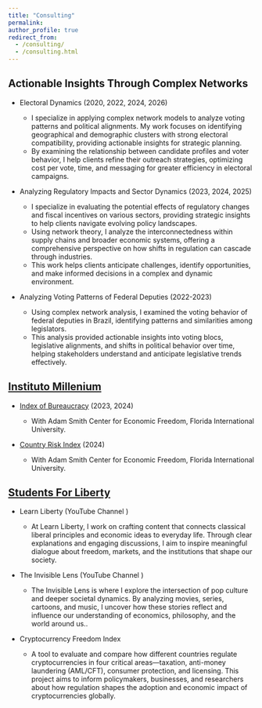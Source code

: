 ```yaml
---
title: "Consulting"
permalink:
author_profile: true
redirect_from: 
  - /consulting/
  - /consulting.html
---
```



## Actionable Insights Through Complex Networks

* Electoral Dynamics (2020, 2022, 2024, 2026) <a href="/images/elections.jpg" target="_blank" title="View Image"><i class="fas fa-image"></i></a>
  * I specialize in applying complex network models to analyze voting patterns and political alignments. My work focuses on identifying geographical and demographic clusters with strong electoral compatibility, providing actionable insights for strategic planning.
  * By examining the relationship between candidate profiles and voter behavior, I help clients refine their outreach strategies, optimizing cost per vote, time, and messaging for greater efficiency in electoral campaigns.

* Analyzing Regulatory Impacts and Sector Dynamics (2023, 2024, 2025) <a href="/images/mip2015.png" target="_blank" title="View Image"><i class="fas fa-image"></i></a>
  * I specialize in evaluating the potential effects of regulatory changes and fiscal incentives on various sectors, providing strategic insights to help clients navigate evolving policy landscapes.
  * Using network theory, I analyze the interconnectedness within supply chains and broader economic systems, offering a comprehensive perspective on how shifts in regulation can cascade through industries.
  *  This work helps clients anticipate challenges, identify opportunities, and make informed decisions in a complex and dynamic environment.

* Analyzing Voting Patterns of Federal Deputies (2022-2023) <a href="/images/congress3.png" target="_blank" title="View Image"><i class="fas fa-image"></i></a>
  * Using complex network analysis, I examined the voting behavior of federal deputies in Brazil, identifying patterns and similarities among legislators.
  * This analysis provided actionable insights into voting blocs, legislative alignments, and shifts in political behavior over time, helping stakeholders understand and anticipate legislative trends effectively.



## [Instituto Millenium](https://institutomillenium.org.br/colunistas/mariana-piaia/)

* [Index of Bureaucracy](https://freedom.fiu.edu/index-of-bureaucracy/) (2023, 2024)
  * With Adam Smith Center for Economic Freedom, Florida International University.

* [Country Risk Index](https://news.fiu.edu/2024/helping-businesses-navigate-latin-americas-complex-political-economic-and-social-risks-landscape) (2024)
  * With Adam Smith Center for Economic Freedom, Florida International University.



## [Students For Liberty](https://studentsforliberty.org/blog/staff/mariana-piaia/)

* Learn Liberty (YouTube Channel  <a href="https://www.youtube.com/learnliberty" target="_blank" title="YouTube"><i class="fab fa-youtube"></i></a>)
  * At Learn Liberty, I work on crafting content that connects classical liberal principles and economic ideas to everyday life. Through clear explanations and engaging discussions, I aim to inspire meaningful dialogue about freedom, markets, and the institutions that shape our society.
  
* The Invisible Lens (YouTube Channel  <a href="https://www.youtube.com/channel/UCwYitjvEl8hms8gFUFHp2Mw" target="_blank" title="YouTube"><i class="fab fa-youtube"></i></a>)
  * The Invisible Lens is where I explore the intersection of pop culture and deeper societal dynamics. By analyzing movies, series, cartoons, and music, I uncover how these stories reflect and influence our understanding of economics, philosophy, and the world around us..

* Cryptocurrency Freedom Index
  * A tool to evaluate and compare how different countries regulate cryptocurrencies in four critical areas—taxation, anti-money laundering (AML/CFT), consumer protection, and licensing. This project aims to inform policymakers, businesses, and researchers about how regulation shapes the adoption and economic impact of cryptocurrencies globally.
